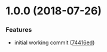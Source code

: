 <a name="1.0.0"></a>
# 1.0.0 (2018-07-26)


### Features

* initial working commit ([74416ed](https://github.com/dimerapp/utils/commit/74416ed))



